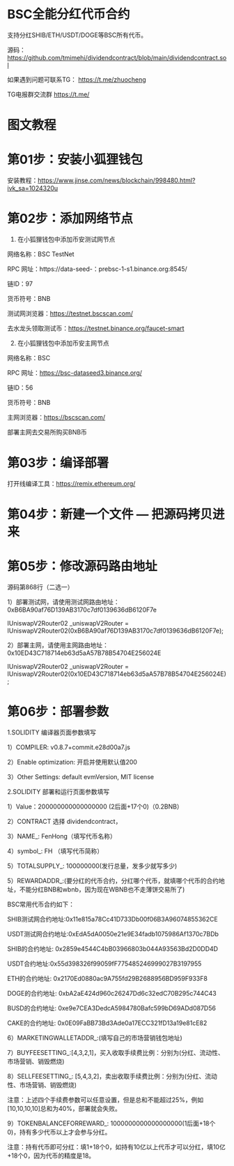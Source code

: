 # BSC全能分红代币合约
支持分红SHIB/ETH/USDT/DOGE等BSC所有代币。

源码：
https://github.com/tmimehi/dividendcontract/blob/main/dividendcontract.sol

如果遇到问题可联系TG：
https://t.me/zhuocheng

TG电报群交流群
https://t.me/

# 图文教程

# 第01步：安装小狐狸钱包

安装教程：https://www.jinse.com/news/blockchain/998480.html?ivk_sa=1024320u

# 第02步：添加网络节点

1) 在小狐狸钱包中添加币安测试网节点  

网络名称：BSC TestNet

RPC 网址：https://data-seed-：prebsc-1-s1.binance.org:8545/

链ID：97

货币符号：BNB

测试网浏览器：https://testnet.bscscan.com/	

去水龙头领取测试币：https://testnet.binance.org/faucet-smart

2) 在小狐狸钱包中添加币安主网节点

网络名称：BSC

RPC 网址：https://bsc-dataseed3.binance.org/

链ID：56

货币符号：BNB

主网浏览器：https://bscscan.com/

部署主网去交易所购买BNB币

# 第03步：编译部署

打开线编译工具：https://remix.ethereum.org/

# 第04步：新建一个文件 — 把源码拷贝进来

# 第05步：修改源码路由地址

源码第868行（二选一）

1）部署测试网，请使用测试网路由地址：0xB6BA90af76D139AB3170c7df0139636dB6120F7e

IUniswapV2Router02 _uniswapV2Router = IUniswapV2Router02(0xB6BA90af76D139AB3170c7df0139636dB6120F7e);

2）部署主网，请使用主网路由地址：0x10ED43C718714eb63d5aA57B78B54704E256024E

IUniswapV2Router02 _uniswapV2Router = IUniswapV2Router02(0x10ED43C718714eb63d5aA57B78B54704E256024E);

# 第06步：部署参数

1.SOLIDITY 编译器页面参数填写

1）COMPILER: v0.8.7+commit.e28d00a7.js

2）Enable optimization: 开启并使用默认值200

3）Other Settings: default evmVersion, MIT license

2.SOLIDITY 部署和运行页面参数填写

1）Value：200000000000000000 (2后面+17个0)（0.2BNB）

2）CONTRACT 选择 dividendcontract，

3）NAME_: FenHong（填写代币名称）

4）symbol_: FH （填写代币简称）

5）TOTALSUPPLY_: 100000000(发行总量，发多少就写多少)

5）REWARDADDR_:(要分红的代币合约，分红哪个代币，就填哪个代币的合约地址，不能分红BNB和wbnb，因为现在WBNB也不走薄饼交易所了)

BSC常用代币合约如下：

SHIB测试网合约地址:0x11e815a78Cc41D733Db00f06B3A96074855362CE

USDT测试网合约地址:0xEdA5dA0050e21e9E34fadb1075986Af1370c7BDb

SHIB的合约地址: 0x2859e4544C4bB03966803b044A93563Bd2D0DD4D

USDT合约地址:0x55d398326f99059fF775485246999027B3197955

ETH的合约地址: 0x2170Ed0880ac9A755fd29B2688956BD959F933F8 

DOGE的合约地址: 0xbA2aE424d960c26247Dd6c32edC70B295c744C43 

BUSD的合约地址: 0xe9e7CEA3DedcA5984780Bafc599bD69ADd087D56 

CAKE的合约地址: 0x0E09FaBB73Bd3Ade0a17ECC321fD13a19e81cE82 

6）MARKETINGWALLETADDR_:(填写自己的市场营销钱包地址) 

7）BUYFEESETTING_:[4,3,2,1]，买入收取手续费比例：分别为(分红、流动性、市场营销、销毁燃烧)

8）SELLFEESETTING_: [5,4,3,2]，卖出收取手续费比例：分别为(分红、流动性、市场营销、销毁燃烧)

注意：上述四个手续费参数可以任意设置，但是总和不能超过25%，例如[10,10,10,10]总和为40%，部署就会失败。

9）TOKENBALANCEFORREWARD_: 1000000000000000000(1后面+18个0)，持有多少代币以上才会参与分红。

注意：持有代币即可分红：填1+18个0，如持有10亿以上代币才可以分红，填10亿+18个0，因为代币的精度是18。
